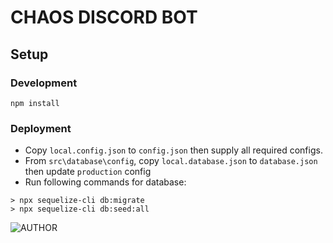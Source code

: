 # CHAOS DISCORD BOT

## Setup

### Development

```
npm install
```

### Deployment

- Copy `local.config.json` to `config.json` then supply all required configs.
- From `src\database\config`, copy `local.database.json` to `database.json` then update `production` config
- Run following commands for database:

```
> npx sequelize-cli db:migrate
> npx sequelize-cli db:seed:all
```

![AUTHOR](https://img.shields.io/badge/AUTHOR-CJ%20CANLAS-red?style=for-the-badge&logo=appveyor)
